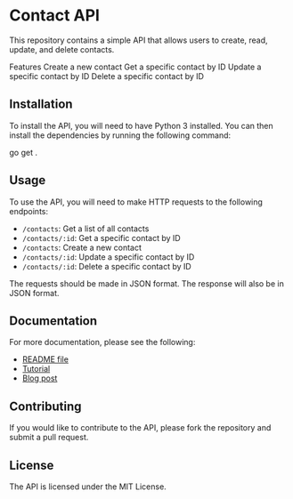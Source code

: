 # Contact API

This repository contains a simple API that allows users to create, read, update, and delete contacts.

Features
Create a new contact
Get a specific contact by ID
Update a specific contact by ID
Delete a specific contact by ID

## Installation

To install the API, you will need to have Python 3 installed. You can then install the dependencies by running the following command:

go get .

## Usage

To use the API, you will need to make HTTP requests to the following endpoints:

- `/contacts`: Get a list of all contacts
- `/contacts/:id`: Get a specific contact by ID
- `/contacts`: Create a new contact
- `/contacts/:id`: Update a specific contact by ID
- `/contacts/:id`: Delete a specific contact by ID

The requests should be made in JSON format. The response will also be in JSON format.

## Documentation

For more documentation, please see the following:

- [README file](README.md)
- [Tutorial](tutorial.md)
- [Blog post](blog_post.md)

## Contributing

If you would like to contribute to the API, please fork the repository and submit a pull request.

## License

The API is licensed under the MIT License.
